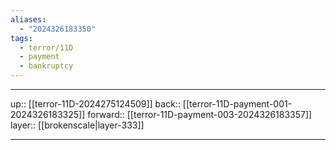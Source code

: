 ```yaml
---
aliases:
  - "2024326183350"
tags:
  - terror/11D
  - payment
  - bankruptcy
---
```




***

up:: [[terror-11D-2024275124509]]
back:: [[terror-11D-payment-001-2024326183325]]
forward:: [[terror-11D-payment-003-2024326183357]]
layer:: [[brokenscale|layer-333]]

***
